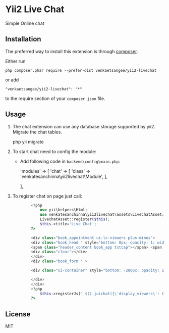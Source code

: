 Yii2 Live Chat
===============

Simple Online chat

Installation
------------

The preferred way to install this extension is through [composer](http://getcomposer.org/download/).

Either run

```
php composer.phar require --prefer-dist venkaetsangee/yii2-livechat
```

or add

```
"venkaetsangee/yii2-livechat": "*"
```

to the require section of your `composer.json` file.

Usage
------------

1. The chat extension can use any database storage supported by yii2. Migrate the chat tables.

    php yii migrate


2. To start chat need to config the module:
    - Add following code in `backend\config\main.php`:
    
        'modules' => [
            'chat' => [
                'class' => 'venkatesanchinna\yii2livechat\Module',
            ],

        ],
        
3. To register chat on page just call:

    ```php
            <?php
                use yii\helpers\Html;
                use venkatesanchinna\yii2livechat\assets\LivechatAsset;
                LivechatAsset::register($this);
                $this->title='Live Chat';
            ?>

            <div class="book_appointment ui-lc-viewers plus-minus">
            <div class="book_head " style="bottom: 0px; opacity: 1; width: 322px;">
            <span class="header_content book_app txtcap"></span> <span class=" fa fa-plus plus "></span>
            <div class="clear"></div>
            </div>
            <div class="book_form " >

            <div class="ui-container" style="bottom: -280px; opacity: 1;"></div>

            </div>
            </div>
            <?php 
                $this->registerJs(' $().juichat({\'display_viewers\': true});'); 
            ?>
   ```
   

License
----

MIT

